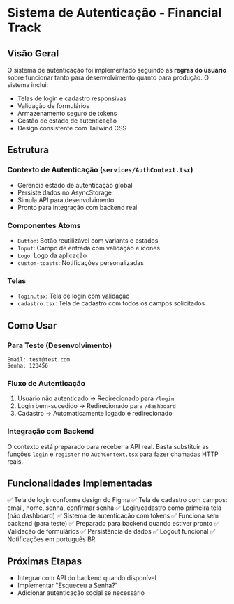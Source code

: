 # Sistema de Autenticação - Financial Track

## Visão Geral

O sistema de autenticação foi implementado seguindo as **regras do usuário** sobre funcionar tanto para desenvolvimento quanto para produção. O sistema inclui:

- Telas de login e cadastro responsivas
- Validação de formulários
- Armazenamento seguro de tokens
- Gestão de estado de autenticação
- Design consistente com Tailwind CSS

## Estrutura

### Contexto de Autenticação (`services/AuthContext.tsx`)
- Gerencia estado de autenticação global
- Persiste dados no AsyncStorage
- Simula API para desenvolvimento
- Pronto para integração com backend real

### Componentes Atoms
- `Button`: Botão reutilizável com variants e estados
- `Input`: Campo de entrada com validação e ícones
- `Logo`: Logo da aplicação
- `custom-toasts`: Notificações personalizadas

### Telas
- `login.tsx`: Tela de login com validação
- `cadastro.tsx`: Tela de cadastro com todos os campos solicitados

## Como Usar

### Para Teste (Desenvolvimento)
```
Email: test@test.com
Senha: 123456
```

### Fluxo de Autenticação
1. Usuário não autenticado → Redirecionado para `/login`
2. Login bem-sucedido → Redirecionado para `/dashboard`
3. Cadastro → Automaticamente logado e redirecionado

### Integração com Backend
O contexto está preparado para receber a API real. Basta substituir as funções `login` e `register` no `AuthContext.tsx` para fazer chamadas HTTP reais.

## Funcionalidades Implementadas

✅ Tela de login conforme design do Figma
✅ Tela de cadastro com campos: email, nome, senha, confirmar senha
✅ Login/cadastro como primeira tela (não dashboard)
✅ Sistema de autenticação com tokens
✅ Funciona sem backend (para teste)
✅ Preparado para backend quando estiver pronto
✅ Validação de formulários
✅ Persistência de dados
✅ Logout funcional
✅ Notificações em português BR

## Próximas Etapas

- Integrar com API do backend quando disponível
- Implementar "Esqueceu a Senha?"
- Adicionar autenticação social se necessário 